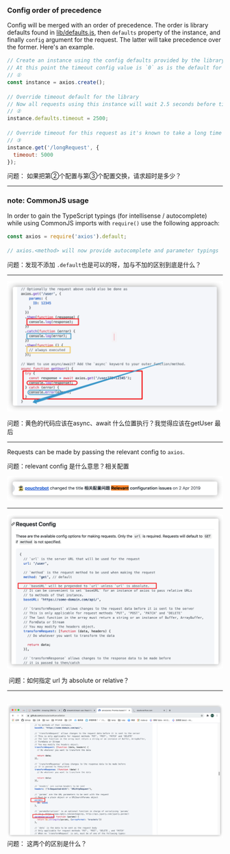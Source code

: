 

### Config order of precedence

Config will be merged with an order of precedence. The order is library defaults found in [lib/defaults.js](https://github.com/axios/axios/blob/master/lib/defaults.js#L28), then `defaults` property of the instance, and finally `config` argument for the request. The latter will take precedence over the former. Here's an example.

```javascript
// Create an instance using the config defaults provided by the library
// At this point the timeout config value is `0` as is the default for the library
// ①
const instance = axios.create();

// Override timeout default for the library
// Now all requests using this instance will wait 2.5 seconds before timing out
// ②
instance.defaults.timeout = 2500;

// Override timeout for this request as it's known to take a long time
// ③
instance.get('/longRequest', {
  timeout: 5000
});
```

问题： 如果把第②个配置与第③个配置交换，请求超时是多少？

---

### note: CommonJS usage

In order to gain the TypeScript typings (for intellisense / autocomplete) while using CommonJS imports with `require()` use the following approach:

```javascript
const axios = require('axios').default;

// axios.<method> will now provide autocomplete and parameter typings
```

问题：发现不添加 `.default`也是可以的呀，加与不加的区别到底是什么？

---

![image-20200811154917355](https://raw.githubusercontent.com/wojiaofengzhongzhuifeng/iamge-host-2/master/image-20200811154917355.png)

问题：黄色的代码应该在async、await 什么位置执行？我觉得应该在getUser 最后

---

Requests can be made by passing the relevant config to `axios`.

问题：relevant config 是什么意思？相关配置

![image-20200811155422880](https://raw.githubusercontent.com/wojiaofengzhongzhuifeng/iamge-host-2/master/image-20200811155422880.png)

---

![image-20200811155750989](https://raw.githubusercontent.com/wojiaofengzhongzhuifeng/iamge-host-2/master/image-20200811155750989.png)

​	问题：如何指定 url 为 absolute or relative？

---

​	![image-20200811160432765](https://raw.githubusercontent.com/wojiaofengzhongzhuifeng/iamge-host-2/master/image-20200811160432765.png)	问题： 这两个的区别是什么？